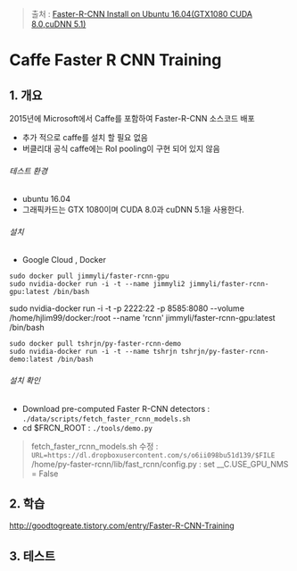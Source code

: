 > 출처 : [Faster-R-CNN Install on Ubuntu 16.04(GTX1080 CUDA 8.0,cuDNN 5.1)](http://goodtogreate.tistory.com/entry/FasterRCNN-Install-on-Ubuntu-1604GTX1080-CUDA-80cuDNN-51)

# Caffe Faster R CNN Training

## 1. 개요 

2015년에 Microsoft에서 Caffe를 포함하여 Faster-R-CNN 소스코드 배포 
- 추가 적으로 caffe를 설치 할 필요 없음 
- 버클리대 공식 caffe에는 RoI pooling이 구현 되어 있지 않음 
    
###### 테스트 환경 
- ubuntu 16.04
- 그래픽카드는 GTX 1080이며 CUDA 8.0과 cuDNN 5.1을 사용한다.

###### 설치 
- Google Cloud , Docker
```
sudo docker pull jimmyli/faster-rcnn-gpu
sudo nvidia-docker run -i -t --name jimmyli2 jimmyli/faster-rcnn-gpu:latest /bin/bash
```
sudo nvidia-docker run -i -t -p 2222:22 -p 8585:8080 --volume /home/hjlim99/docker:/root --name 'rcnn' jimmyli/faster-rcnn-gpu:latest /bin/bash

```
sudo docker pull tshrjn/py-faster-rcnn-demo
sudo nvidia-docker run -i -t --name tshrjn tshrjn/py-faster-rcnn-demo:latest /bin/bash
```



###### 설치 확인 
- Download pre-computed Faster R-CNN detectors : `./data/scripts/fetch_faster_rcnn_models.sh`
- cd $FRCN_ROOT : `./tools/demo.py`

> fetch_faster_rcnn_models.sh 수정 : `URL=https://dl.dropboxusercontent.com/s/o6ii098bu51d139/$FILE`
> /home/py-faster-rcnn/lib/fast_rcnn/config.py : set __C.USE_GPU_NMS = False


## 2. 학습 



http://goodtogreate.tistory.com/entry/Faster-R-CNN-Training

## 3. 테스트